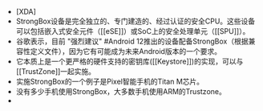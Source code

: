 - [XDA]
- StrongBox设备是完全独立的、专门建造的、经过认证的安全CPU。这些设备可以包括嵌入式安全元件（[[eSE]]）或SoC上的安全处理单元（[[SPU]]）。
- 谷歌表示，目前 "强烈建议" #Android 12推出的设备配备StrongBox（根据兼容性定义文件），因为它有可能成为未来Android版本的一个要求。
- 它本质上是一个更严格的硬件支持的密钥库([[Keystore]])的实现，可以与[[TrustZone]]一起实施。
- 实施StrongBox的一个例子是Pixel智能手机的Titan M芯片。
- 没有多少手机使用StrongBox，大多数手机使用ARM的Trustzone。
-